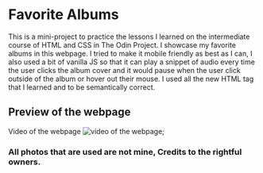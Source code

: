# Favorite Albums

This is a mini-project to practice the lessons I learned on the intermediate course of HTML and CSS in The Odin Project. I showcase my favorite albums in this webpage. I tried to make it mobile friendly as best as I can, I also used a bit of vanilla JS so that it can play a snippet of audio every time the user clicks the album cover and it would pause when the user click outside of the album or hover out their mouse. I used all the new HTML tag that I learned and to be semantically correct. 

## Preview of the webpage
Video of the webpage
![video of the webpage]();

### All photos that are used are not mine, Credits to the rightful owners.
 
